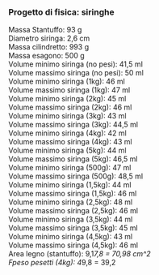 ### Progetto di fisica: siringhe

Massa Stantuffo: 93 g<br>
Diametro siringa: 2,6 cm<br>
Massa cilindretto: 993 g<br>
Massa esagono: 500 g<br>
Volume minimo siringa (no pesi): 41,5 ml<br>
Volume massimo siringa (no pesi): 50 ml<br>
Volume minimo siringa (1kg): 46 ml<br>
Volume massimo siringa (1kg): 47 ml<br>
Volume minimo siringa (2kg): 45 ml<br>
Volume massimo siringa (2kg): 46 ml<br>
Volume minimo siringa (3kg): 43 ml<br>
Volume massimo siringa (3kg): 44,5 ml<br>
Volume minimo siringa (4kg): 42 ml<br>
Volume massimo siringa (4kg): 43 ml<br>
Volume minimo siringa (5kg): 44 ml<br>
Volume massimo siringa (5kg): 46,5 ml<br>
Volume minimo siringa (500g): 47 ml<br>
Volume massimo siringa (500g): 48,5 ml<br>
Volume minimo siringa (1,5kg): 44 ml<br>
Volume massimo siringa (1,5kg): 46 ml<br>
Volume minimo siringa (2,5kg): 48 ml<br>
Volume massimo siringa (2,5kg): 46 ml<br>
Volume minimo siringa (3,5kg): 44 ml<br>
Volume massimo siringa (3,5kg): 45 ml<br>
Volume minimo siringa (4,5kg): 43 ml<br>
Volume massimo siringa (4,5kg): 46 ml<br>
Area legno (stantuffo): 9,1*7,8 = 70,98 cm^2<br>
Fpeso pesetti (4kg): 4*9,8 = 39,2<br> 
